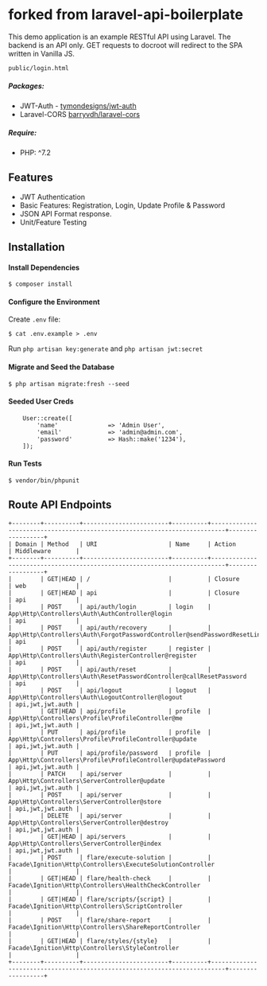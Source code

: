 # forked from laravel-api-boilerplate

This demo application is an example RESTful API using Laravel. The backend is an API only. GET
requests to docroot will redirect to the SPA written in Vanilla JS.

```
public/login.html
```

##### Packages:

-   JWT-Auth - [tymondesigns/jwt-auth](https://github.com/tymondesigns/jwt-auth)
-   Laravel-CORS [barryvdh/laravel-cors](http://github.com/barryvdh/laravel-cors)

##### Require:

-   PHP: ^7.2

## Features

-   JWT Authentication
-   Basic Features: Registration, Login, Update Profile & Password
-   JSON API Format response.
-   Unit/Feature Testing

## Installation

#### Install Dependencies

```
$ composer install
```

#### Configure the Environment

Create `.env` file:

```
$ cat .env.example > .env
```

Run `php artisan key:generate` and `php artisan jwt:secret`

#### Migrate and Seed the Database

```
$ php artisan migrate:fresh --seed
```

#### Seeded User Creds

```
    User::create([
        'name'              => 'Admin User',
        'email'             => 'admin@admin.com',
        'password'          => Hash::make('1234'),
    ]);
```

#### Run Tests

```
$ vendor/bin/phpunit
```

## Route API Endpoints

<!-- prettier-ignore -->
```
+--------+----------+------------------------+----------+--------------------------------------------------------------------------+------------------+
| Domain | Method   | URI                    | Name     | Action                                                                   | Middleware       |
+--------+----------+------------------------+----------+--------------------------------------------------------------------------+------------------+
|        | GET|HEAD | /                      |          | Closure                                                                  | web              |
|        | GET|HEAD | api                    |          | Closure                                                                  | api              |
|        | POST     | api/auth/login         | login    | App\Http\Controllers\Auth\AuthController@login                           | api              |
|        | POST     | api/auth/recovery      |          | App\Http\Controllers\Auth\ForgotPasswordController@sendPasswordResetLink | api              |
|        | POST     | api/auth/register      | register | App\Http\Controllers\Auth\RegisterController@register                    | api              |
|        | POST     | api/auth/reset         |          | App\Http\Controllers\Auth\ResetPasswordController@callResetPassword      | api              |
|        | POST     | api/logout             | logout   | App\Http\Controllers\Auth\LogoutController@logout                        | api,jwt,jwt.auth |
|        | GET|HEAD | api/profile            | profile  | App\Http\Controllers\Profile\ProfileController@me                        | api,jwt,jwt.auth |
|        | PUT      | api/profile            | profile  | App\Http\Controllers\Profile\ProfileController@update                    | api,jwt,jwt.auth |
|        | PUT      | api/profile/password   | profile  | App\Http\Controllers\Profile\ProfileController@updatePassword            | api,jwt,jwt.auth |
|        | PATCH    | api/server             |          | App\Http\Controllers\ServerController@update                             | api,jwt,jwt.auth |
|        | POST     | api/server             |          | App\Http\Controllers\ServerController@store                              | api,jwt,jwt.auth |
|        | DELETE   | api/server             |          | App\Http\Controllers\ServerController@destroy                            | api,jwt,jwt.auth |
|        | GET|HEAD | api/servers            |          | App\Http\Controllers\ServerController@index                              | api,jwt,jwt.auth |
|        | POST     | flare/execute-solution |          | Facade\Ignition\Http\Controllers\ExecuteSolutionController               |                  |
|        | GET|HEAD | flare/health-check     |          | Facade\Ignition\Http\Controllers\HealthCheckController                   |                  |
|        | GET|HEAD | flare/scripts/{script} |          | Facade\Ignition\Http\Controllers\ScriptController                        |                  |
|        | POST     | flare/share-report     |          | Facade\Ignition\Http\Controllers\ShareReportController                   |                  |
|        | GET|HEAD | flare/styles/{style}   |          | Facade\Ignition\Http\Controllers\StyleController                         |                  |
+--------+----------+------------------------+----------+--------------------------------------------------------------------------+------------------+

